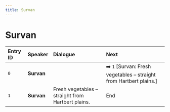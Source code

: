 ```yaml
---
title: Survan
---
```


# Survan


| Entry ID | Speaker | Dialogue | Next |
| :------- | :------ | :------- | :------------ |
| `0` | **Survan** |  | ➡️ `1` \[Survan: Fresh vegetables – straight from Hartbert plains\.\] |
| `1` | **Survan** | Fresh vegetables – straight from Hartbert plains\. | End |
